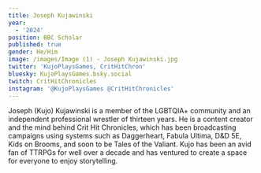 ```yaml
---
title: Joseph Kujawinski
year:
  - '2024'
position: BBC Scholar
published: true
gender: He/Him
image: /images/Image (1) - Joseph Kujawinski.jpg
twitter: 'KujoPlaysGames, CritHitChron'
bluesky: KujoPlaysGames.bsky.social
twitch: CritHitChronicles
instagram: '@KujoPlaysGames @CritHitChronicles'
---
```


Joseph (Kujo) Kujawinski is a member of the LGBTQIA+ community and an independent professional wrestler of thirteen years. He is a content creator and the mind behind Crit Hit Chronicles, which has been broadcasting campaigns using systems such as Daggerheart, Fabula Ultima, D\&D 5E, Kids on Brooms, and soon to be Tales of the Valiant. Kujo has been an avid fan of TTRPGs for well over a decade and has ventured to create a space for everyone to enjoy storytelling.
